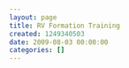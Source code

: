 ```yaml
---
layout: page
title: RV Formation Training
created: 1249340503
date: 2009-08-03 00:00:00
categories: []
---
```



